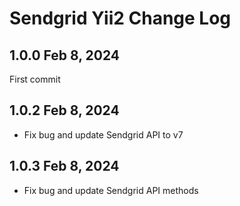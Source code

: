 Sendgrid Yii2 Change Log
========================

1.0.0 Feb 8, 2024
-------------------

First commit

1.0.2 Feb 8, 2024
-------------------

- Fix bug and update Sendgrid API to v7

1.0.3 Feb 8, 2024
-------------------

- Fix bug and update Sendgrid API methods

